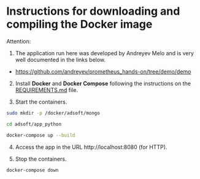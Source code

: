 # Instructions for downloading and compiling the Docker image

Attention:

1) The application run here was developed by Andreyev Melo and is very well documented in the links below.

* https://github.com/andreyev/prometheus_hands-on/tree/demo/demo

2) Install **Docker** and **Docker Compose** following the instructions on the [REQUIREMENTS.md](REQUIREMENTS.md) file.

3) Start the containers.

```bash
sudo mkdir -p /docker/adsoft/mongo

cd adsoft/app_python

docker-compose up --build
```

4) Access the app in the URL http://localhost:8080 (for HTTP).

5) Stop the containers.

```bash
docker-compose down
```
